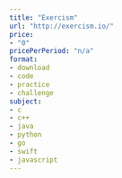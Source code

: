 ```yaml
---
title: "Exercism"
url: "http://exercism.io/"
price: 
- "0"
pricePerPeriod: "n/a"
format: 
- download
- code
- practice
- challenge
subject: 
- c
- c++
- java
- python
- go
- swift
- javascript
---
```

